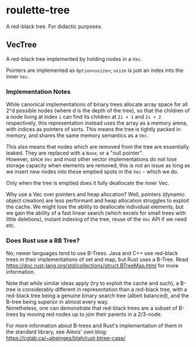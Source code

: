 # roulette-tree

A red-black tree.  For didactic purposes.

## VecTree

A red-black tree implemented by holding nodes in a `Vec`.

Pointers are implemented as `Option<usize>`; `usize` is just an index into the inner `Vec`.

### Implementation Notes

While canonical implementations of binary trees allocate array space for all 2^d possible nodes (where d is the depth of the tree), so that the children of a node living at index `i`
can find its children at `2i + 1` and `2i + 2` respectively, this representation instead uses the array as a memory arena, with indices as pointers of sorts.
This means the tree is tightly packed in memory, and shares the same memory semantics as a `Vec`.

This also means that nodes which are removed from the tree are essentially leaked.  They are replaced with a `None`, or a "null pointer".  
However, since `Vec` and most other vector implementations do not lose storage capacity when elements are removed, this is not an issue as long as we insert new nodes into these emptied spots in the `Vec` - which we do.

Only when the tree is emptied does it fully deallocate the inner Vec.

Why use a Vec over pointers and heap allocation?  Well, pointers (dynamic object creation) are less performant and heap allocation struggles to exploit the cache.  We might lose the ability to deallocate individual elements, but we gain the ability of a fast linear search (which excels for small trees with little deletions), instant indexing of the tree, reuse of the `Vec` API if we need etc.

### Does Rust use a RB Tree?

No; newer languages tend to use B-Trees.  Java and C++ use red-black trees in their implementations of set and map, but Rust uses a B-Tree.
Read https://doc.rust-lang.org/std/collections/struct.BTreeMap.html for more information.  

Note that while similar ideas apply (try to exploit the cache and such), a B-tree is considerably different in representation than a red-black tree, with a red-black tree being a genuine binary search tree (albeit balanced), and the B-tree being superior in almost every way.  
Nonetheless, one can demonstrate that red-black trees are a subset of B-trees by moving red nodes up to join their parents in a 2/3-node.

For more information about B-trees and Rust's implementation of them in the standard library, see Alexis' own blog: https://cglab.ca/~abeinges/blah/rust-btree-case/
